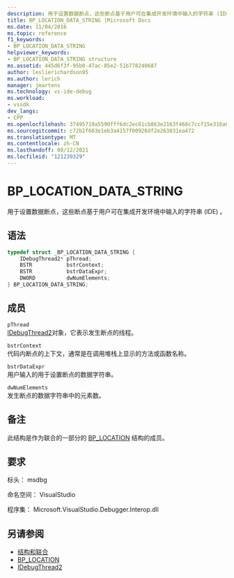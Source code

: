 ```yaml
---
description: 用于设置数据断点，这些断点基于用户可在集成开发环境中输入的字符串 (IDE) 。
title: BP_LOCATION_DATA_STRING |Microsoft Docs
ms.date: 11/04/2016
ms.topic: reference
f1_keywords:
- BP_LOCATION_DATA_STRING
helpviewer_keywords:
- BP_LOCATION_DATA_STRING structure
ms.assetid: 445d6f3f-95b0-47ac-85e2-51b778240687
author: leslierichardson95
ms.author: lerich
manager: jmartens
ms.technology: vs-ide-debug
ms.workload:
- vssdk
dev_langs:
- CPP
ms.openlocfilehash: 37495719a5590fff6dc2ec61cb863e2163f468c7ccf15e316a034cb510c4f0a5
ms.sourcegitcommit: c72b2f603e1eb3a4157f00926df2e263831ea472
ms.translationtype: MT
ms.contentlocale: zh-CN
ms.lasthandoff: 08/12/2021
ms.locfileid: "121239329"
---
```

# <a name="bp_location_data_string"></a>BP_LOCATION_DATA_STRING
用于设置数据断点，这些断点基于用户可在集成开发环境中输入的字符串 (IDE) 。

## <a name="syntax"></a>语法

```cpp
typedef struct _BP_LOCATION_DATA_STRING {
    IDebugThread2* pThread;
    BSTR           bstrContext;
    BSTR           bstrDataExpr;
    DWORD          dwNumElements;
} BP_LOCATION_DATA_STRING;
```

## <a name="members"></a>成员
`pThread`\
[IDebugThread2](../../../extensibility/debugger/reference/idebugthread2.md)对象，它表示发生断点的线程。

`bstrContext`\
代码内断点的上下文，通常是在调用堆栈上显示的方法或函数名称。

`bstrDataExpr`\
用户输入的用于设置断点的数据字符串。

`dwNumElements`\
发生断点的数据字符串中的元素数。

## <a name="remarks"></a>备注
此结构是作为联合的一部分的 [BP_LOCATION](../../../extensibility/debugger/reference/bp-location.md) 结构的成员。

## <a name="requirements"></a>要求
标头： msdbg

命名空间： VisualStudio

程序集： Microsoft.VisualStudio.Debugger.Interop.dll

## <a name="see-also"></a>另请参阅
- [结构和联合](../../../extensibility/debugger/reference/structures-and-unions.md)
- [BP_LOCATION](../../../extensibility/debugger/reference/bp-location.md)
- [IDebugThread2](../../../extensibility/debugger/reference/idebugthread2.md)
